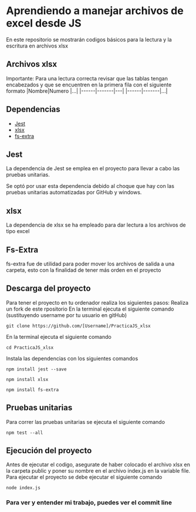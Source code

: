 # Aprendiendo a manejar archivos de excel desde JS

En este repositorio se mostrarán codigos básicos para la lectura y la escritura en archivos xlsx

## Archivos xlsx

Importante: Para una lectura correcta revisar que las tablas tengan encabezados y que se encuentren en la primera fila con el siguiente formato
|Nombre|Numero |...|
|------|-------|---|
|------|-------|...|


## Dependencias
<ul>
    <li><a href="https://jestjs.io/docs/getting-started">Jest</a></li>
    <li><a href="https://www.npmjs.com/package/xlsx">xlsx</a></li>
    <li><a href="https://www.npmjs.com/package/fs-extra">fs-extra</a></li>
</ul>
<h2>Jest</h2>
<p>La dependencia de Jest se emplea en el proyecto para llevar a cabo las pruebas unitarias.</p>
<p> Se optó por usar esta dependencia debido al choque que hay con las pruebas unitarias automatizadas por GitHub y windows.</p>
<h2>xlsx</h2> 
La dependencia de xlsx se ha empleado para dar lectura a los archivos de tipo excel
<h2>Fs-Extra</h2>
fs-extra fue de utilidad para poder mover los archivos de salida a una carpeta, esto con la finalidad de tener más orden en el proyecto

## Descarga del proyecto 
Para tener el proyecto en tu ordenador realiza los siguientes pasos:
Realiza un fork de este rpositorio
En la terminal ejecuta el siguiente comando (sustituyendo username por tu usuario en gitHub)<br>
```
git clone https://github.com/[Username]/PracticaJS_xlsx
```
En la terminal ejecuta el siguiente comando<br>
```
cd PracticaJS_xlsx
```
Instala las dependencias con los siguientes comandos<br>

```
npm install jest --save
```
```
npm install xlsx
```
```
npm install fs-extra
```

<h2>Pruebas unitarias</h2>
Para correr las pruebas unitarias se ejecuta el siguiente comando

```
npm test --all
```

## Ejecución del proyecto
Antes de ejecutar el codigo, asegurate de haber colocado el archivo xlsx en la carpeta public y poner su nombre en el archivo index.js en la variable file.
Para ejecutar el proyecto se debe ejecutar el siguiente comando

```
node index.js
```
### Para ver y entender mi trabajo, puedes ver el commit line

